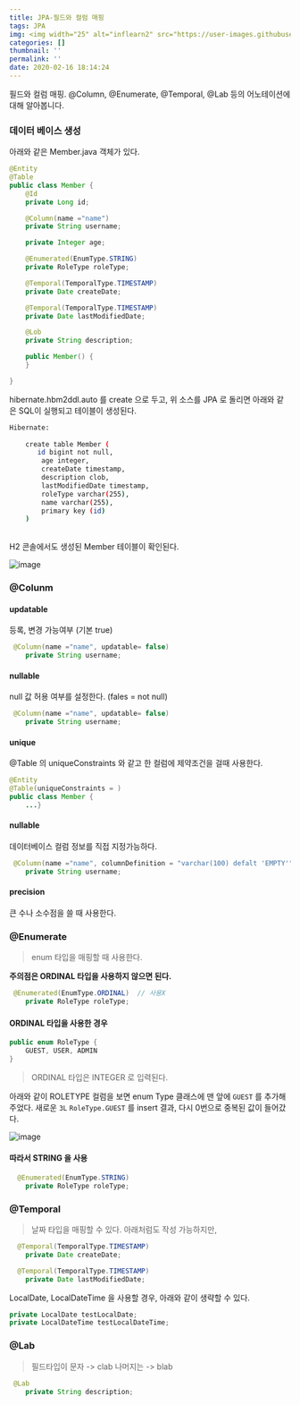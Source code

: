 ```yaml
---
title: JPA-필드와 컬럼 매핑
tags: JPA
img: <img width="25" alt="inflearn2" src="https://user-images.githubusercontent.com/28856435/74893276-55244f00-53cf-11ea-8a6d-90ac0c4eb72a.png">
categories: []
thumbnail: ''
permalink: ''
date: 2020-02-16 18:14:24
---
```


필드와 컬럼 매핑.
@Column, @Enumerate, @Temporal, @Lab 등의 어노테이션에 대해 알아봅니다.
<!-- excerpt -->

<!-- toc -->

### 데이터 베이스 생성

아래와 같은 Member.java 객체가 있다.

```java
@Entity
@Table
public class Member {
    @Id
    private Long id;

    @Column(name ="name")
    private String username;

    private Integer age;

    @Enumerated(EnumType.STRING)
    private RoleType roleType;

    @Temporal(TemporalType.TIMESTAMP)
    private Date createDate;

    @Temporal(TemporalType.TIMESTAMP)
    private Date lastModifiedDate;

    @Lob
    private String description;

    public Member() {
    }

}
```
hibernate.hbm2ddl.auto 를 create 으로 두고,
위 소스를 JPA 로 돌리면 아래와 같은 SQL이 실행되고 테이블이 생성된다.

```bash
Hibernate: 
    
    create table Member (
       id bigint not null,
        age integer,
        createDate timestamp,
        description clob,
        lastModifiedDate timestamp,
        roleType varchar(255),
        name varchar(255),
        primary key (id)
    )
```
<br/>
H2 콘솔에서도 생성된 Member 테이블이 확인된다.

![image](https://user-images.githubusercontent.com/28856435/74602196-92e05980-50e9-11ea-8e8f-a389f9d42cdc.png)


### @Colunm

#### updatable
등록, 변경 가능여부 (기본 true)

```java
 @Column(name ="name", updatable= false)
    private String username;
```

#### nullable
null 값 허용 여부를 설정한다. (fales = not null)

```java
 @Column(name ="name", updatable= false)
    private String username;
```


#### unique
@Table 의 uniqueConstraints 와 같고 한 컬럼에 제약조건을 걸때 사용한다.

```java
@Entity
@Table(uniqueConstraints = )
public class Member {
    ...}
```

#### nullable
데이터베이스 컬럼 정보를 직접 지정가능하다.

```java
 @Column(name ="name", columnDefinition = "varchar(100) defalt 'EMPTY'")
    private String username;
```

#### precision
큰 수나 소수점을 쓸 때 사용한다.
<br/>

### @Enumerate

>enum 타입을 매핑할 때 사용한다.

__주의점은 ORDINAL 타입을 사용하지 않으면 된다.__

```java
 @Enumerated(EnumType.ORDINAL)  // 사용X
    private RoleType roleType;
```

#### ORDINAL 타입을 사용한 경우

```java
public enum RoleType {
    GUEST, USER, ADMIN
}
```

>ORDINAL 타입은 INTEGER 로 입력된다.

아래와 같이 ROLETYPE 컬럼을 보면 enum Type 클래스에 맨 앞에 `GUEST` 를 추가해 주었다.
새로운 `3L` `RoleType.GUEST` 를 insert 결과, 다시 0번으로 중복된 값이 들어갔다.

![image](https://user-images.githubusercontent.com/28856435/74847735-f2529980-5375-11ea-91a4-be052ab75805.png)


#### 따라서 STRING 을 사용

```java
  @Enumerated(EnumType.STRING)
    private RoleType roleType;
```

### @Temporal

>날짜 타입을 매핑할 수 있다.
아래처럼도 작성 가능하지만,

```java
  @Temporal(TemporalType.TIMESTAMP)
    private Date createDate;

  @Temporal(TemporalType.TIMESTAMP)
    private Date lastModifiedDate;
```

LocalDate, LocalDateTime 을 사용할 경우, 아래와 같이 생략할 수 있다.
```java
private LocalDate testLocalDate;
private LocalDateTime testLocalDateTime;
```

### @Lab

>필드타입이
문자 -> clab
나머지는 -> blab 

```java
 @Lab
    private String description;
```